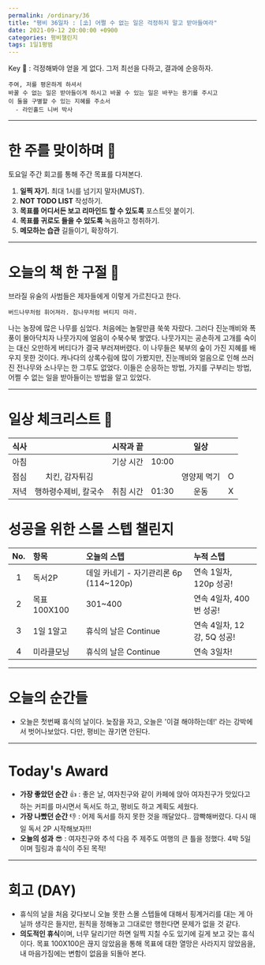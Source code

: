 ```yaml
---
permalink: /ordinary/36
title: "평비 36일차 : [⛱] 어쩔 수 없는 일은 걱정하지 말고 받아들여라"
date: 2021-09-12 20:00:00 +0900
categories: 평비챌린지
tags: 1일1평범
---  
```

Key 🔑 : 걱정해봐야 얻을 게 없다. 그저 최선을 다하고, 결과에 순응하자.  
```
주여, 저를 평온하게 하셔서
바꿀 수 없는 일은 받아들이게 하시고 바꿀 수 있는 일은 바꾸는 용기를 주시고
이 둘을 구별할 수 있는 지혜를 주소서
  - 라인홀드 니버 박사
```

---
# 한 주를 맞이하며 🤗
토요일 주간 회고를 통해 주간 목표를 다져본다.  
1. **일찍 자기.** 최대 1시를 넘기지 말자(MUST).  
2. **NOT TODO LIST** 작성하기.  
3. **목표를 어디서든 보고 리마인드 할 수 있도록** 포스트잇 붙이기.  
4. **목표를 귀로도 들을 수 있도록** 녹음하고 청취하기.  
5. **메모하는 습관** 길들이기, 확장하기.  

---
# 오늘의 책 한 구절 📕
브라질 유술의 사범들은 제자들에게 이렇게 가르친다고 한다.  

```
버드나무처럼 휘어져라. 참나무처럼 버티지 마라.
```

나는 농장에 많은 나무를 심었다. 처음에는 놀랄만큼 쑥쑥 자랐다. 그러다 진눈깨비와 폭풍이 몰아닥치자 나뭇가지에 얼음이 수북수북 쌓였다. 나뭇가지는 공손하게 고개를 숙이는 대신 오만하게 버티다가 결국 부러져버렸다. 이 나무들은 북부의 숲이 가진 지혜를 배우지 못한 것이다. 캐나다의 상록수림에 많이 가봤지만, 진눈깨비와 얼음으로 인해 쓰러진 전나무와 소나무는 한 그루도 없었다. 이들은 순응하는 방법, 가지를 구부리는 방법, 어쩔 수 없는 일을 받아들이는 방법을 알고 있었다.  

---
# 일상 체크리스트 📃

| 식사 |  | 시작과 끝 |  | 일상 |  |
|:----:|:----:|:----:|:----:|:----:|:----:|
| 아침 |  | 기상 시간 | 10:00 |  |  |
| 점심 | 치킨, 감자튀김 |  |  | 영양제 먹기 | O |
| 저녁 | 행하령수제비, 칼국수 | 취침 시간 | 01:30 | 운동 | X |

# 성공을 위한 스몰 스텝 챌린지

| No. | 항목 | 오늘의 스텝 | 누적 스텝 |
|:----:|:----|:----|:----|
| 1 | 독서2P | 데일 카네기 - 자기관리론 6p (114~120p) | 연속 1일차, 120p 성공! |
| 2 | 목표 100X100 | 301~400 | 연속 4일차, 400번 성공! |
| 3 | 1일 1알고 | 휴식의 날은 Continue | 연속 4일차, 12강, 5Q 성공! |
| 4 | 미라클모닝 | 휴식의 날은 Continue | 연속 3일차! |

---
# 오늘의 순간들
- 오늘은 첫번째 휴식의 날이다. 늦잠을 자고, 오늘은 '이걸 해야하는데!' 라는 강박에서 벗어나보았다. 다만, 평비는 끊기면 안된다.

---
# Today's Award
- **가장 좋았던 순간** 👍 : 좋은 날, 여자친구와 같이 카페에 앉아 여자친구가 맛있다고 하는 커피를 마시면서 독서도 하고, 평비도 하고 계획도 세웠다.
- **가장 나빴던 순간** 👎 : 어제 독서를 하지 못한 것을 깨달았다.. 깜빡해버렸다. 다시 매일 독서 2P 시작해보자!!!
- **오늘의 성과** 😎 : 여자친구와 추석 다음 주 제주도 여행의 큰 틀을 정했다. 4박 5일이며 힐링과 휴식이 주된 목적!

---
# 회고 (DAY)
- 휴식의 날을 처음 갖다보니 오늘 못한 스몰 스텝들에 대해서 핑계거리를 대는 게 아닐까 생각은 들지만, 원칙을 정해놓고 그대로만 행한다면 문제가 없을 것 같다.  
- **의도적인 휴식**이며, 너무 달리기만 하면 일찍 지칠 수도 있기에 길게 보고 갖는 휴식이다. 목표 100X100은 끊지 않았음을 통해 목표에 대한 열망은 사라지지 않았음을, 내 마음가짐에는 변함이 없음을 되돌아 본다.  